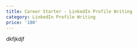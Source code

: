 ```yaml
---
title: Career Starter - LinkedIn Profile Writing
category: LinkedIn Profile Writing
price: '180'
---
```

dkfjkdjf
